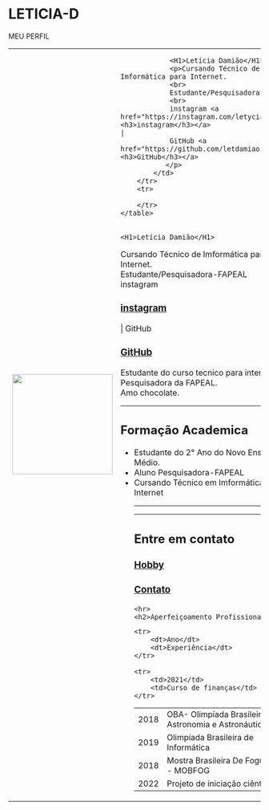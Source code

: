 # LETICIA-D
MEU PERFIL
<!DOCTYPE html>
<html lang="en">
    <!--<p><I>Estudante de tecnologia de imformação</I>
    <P><del><SUP>ERRADO</SUP>ERRADO</del><SUB>ERRADO</SUB></P>
    <P><SMALL>ERRADO</SMALL></P>
    <br>
    <U>pesquisadora e bolsista da FAPEAL</U>
   </p>
   
   <p>
    Eu sou estudante do curso de tecnico para internet,
    e pesquisadora da <mark>FAPEAL</mark>,<strong>Amo chocolate.</strong> 
   </p>
    <hr>
    <h2>Formação Academica</h2>
     <a href="https://www.google.com" tagent="blank">GOOGLE</a>
     <img 
    src="./img/lê2.jpg"
    alt=""
    width="200px"
    height="200px"
    title="lê">
-->
<head>
    <meta charset="UTF-8">
    <meta http-equiv="X-UA-Compatible" content="IE=edge">
    <meta name="viewport" content="width=device-width, initial-scale=1.0">
    <title>Leticia-Perfil</title>
</head>
<body>
    <table>
        <tr>
            <td>
                <img 
                src="./img/lê2.jpg"
                alt=""width="200px"height="200px"title="lê">
            </td>
            <td>
                
                <H1>Letícia Damião</H1>
                <p>Cursando Técnico de Imformática para Internet.
                <br>
                Estudante/Pesquisadora-FAPEAL
                <br>
                instagram <a href="https://instagram.com/letycia.vad"><h3>instagram</h3></a>
    |
                GitHub <a href="https://github.com/letdamiao"><h3>GitHub</h3></a>
               </p>
            </td>
        </tr>
        <tr>
            
        </tr>
    </table>
   
    
    <H1>Letícia Damião</H1>
<p>Cursando Técnico de Imformática para Internet.
    <br>
    Estudante/Pesquisadora-FAPEAL
    <br>
    instagram <a href="https://instagram.com/letycia.vad"><h3>instagram</h3></a>
    |
    GitHub <a href="https://github.com/letdamiao"><h3>GitHub</h3></a>
   </p>

   
   <p>
     Estudante do curso tecnico para internet.
     <br>
    Pesquisadora da FAPEAL.
    <br>
    Amo chocolate.
   </p>
    <hr COLOR=pink>
<h2>Formação Academica</h2>
    <ul>
        <li>Estudante do 2° Ano do Novo Ensino Médio.</li>
        <li>Aluno Pesquisadora-FAPEAL </li>
        <li>Cursando Técnico em Imformática para Internet</li>
    <hr COLOR=pink>
    <hr>
    <h2>Entre em contato</h2>
    <a href="./hobby.html"><h3>Hobby</h3></a>
    <a href="./contato.html"><h3>Contato</h3></a>

    <hr>
    <h2>Aperfeiçoamento Profissional</h2>
<Table>

<thead>

    <tr>
        <dt>Ano</dt>
        <dt>Experiência</dt>
    </tr>
    
    <tr>
        <td>2021</td>
        <td>Curso de finanças</td>
    </tr>
</thead>

<tbody>
    <tr>
        <td>2018</td>
    <td>OBA- Olimpíada Brasileira de Astronomia e Astronáutica</td>
</tr>
<tr>
    <td>2019</td>
    <td>Olimpíada Brasileira de Informática</td>
</tr>
<tr>
    <td>2018</td>
    <td>Mostra Brasileira De Foguetes - MOBFOG</td>
</tr>
<tr>
    <td>2022</td>
    <td>Projeto de íniciação ciêntifica</td>
</tr>
</tbody>
</Table>
</body>
</html>
